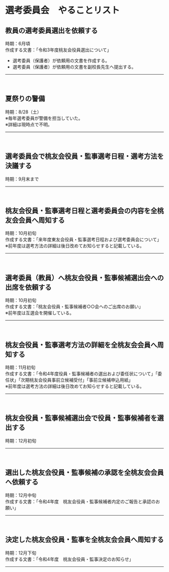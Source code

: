 # 選考委員会　やることリスト

## 教員の選考委員選出を依頼する
時期：6月頃  
作成する文書：「令和3年度桃友会役員選出について」
- 選考委員（保護者）が依頼用の文書を作成する。
- 選考委員（保護者）が依頼用の文書を副校長先生へ提出する。

***
<br>

## 夏祭りの警備
時期：8/28（土）  
※毎年選考委員が警備を担当していた。  
※詳細は現時点で不明。  

***
<br>

## 選考委員会で桃友会役員・監事選考日程・選考方法を決議する
時期：9月末まで  

***
<br>

## 桃友会役員・監事選考日程と選考委員会の内容を全桃友会会員へ周知する
時期：10月初旬  
作成する文書：「来年度東友会役員・監事選考日程および選考委員会について」  
※前年度は選考方法の詳細は後日改めてお知らせすると記載している。  

***
<br>

## 選考委員（教員）へ桃友会役員・監事候補選出会への出席を依頼する
時期：10月初旬  
作成する文書：「桃友会役員・監事候補者○○会へのご出席のお願い」  
※前年度は互選会を開催している。  

***
<br>

## 桃友会役員・監事選考方法の詳細を全桃友会会員へ周知する
時期：11月初旬  
作成する文書：「令和4年度役員・監事候補者の選出および委任状について」「委任状」「次期桃友会役員事前立候補受付」「事前立候補申込用紙」  
※前年度は選考方法の詳細は後日改めてお知らせすると記載している。 

***
<br>

## 桃友会役員・監事候補選出会で役員・監事候補者を選出する
時期：12月初旬  

***
<br>

## 選出した桃友会役員・監事候補の承認を全桃友会会員へ依頼する
時期：12月中旬  
作成する文書：「令和4年度　桃友会役員・監事候補者内定のご報告と承認のお願い」  

***
<br>

## 決定した桃友会役員・監事を全桃友会会員へ周知する
時期：12月下旬  
作成する文書：「令和4年度　桃友会役員・監事決定のお知らせ」  

***
<br>
